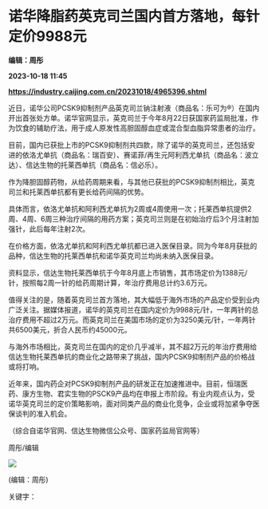 # 诺华降脂药英克司兰国内首方落地，每针定价9988元
**编辑：周彤**

**2023-10-18 11:45**

**https://industry.caijing.com.cn/20231018/4965396.shtml**

近日，诺华公司PCSK9抑制剂产品英克司兰钠注射液（商品名：乐可为®）在国内开出首张处方单。诺华官网显示，英克司兰于今年8月22日获国家药监局批准，作为饮食的辅助疗法，用于成人原发性高胆固醇血症或混合型血脂异常患者的治疗。

目前，国内已获批上市的PCSK9抑制剂共四款，除了诺华的英克司兰，还包括安进的依洛尤单抗（商品名：瑞百安）、赛诺菲/再生元阿利西尤单抗（商品名：波立达）、信达生物的托莱西单抗（商品名：信必乐）。

作为降胆固醇药物，从给药周期来看，与其他已获批的PCSK9抑制剂相比，英克司兰和托莱西单抗都有更长给药间隔的优势。

具体而言，依洛尤单抗和阿利西尤单抗为2周或4周使用一次；托莱西单抗提供2周、4周、6周三种治疗间隔的用药方案；英克司兰则是在初始治疗后3个月注射加强针，此后每年注射2次。

在价格方面，依洛尤单抗和阿利西尤单抗都已进入医保目录。同为今年8月获批的品种，信达生物的托莱西单抗和诺华英克司兰均尚未纳入医保目录。

资料显示，信达生物托莱西单抗于今年8月底上市销售，其市场定价为1388元/针，按照每2周一针的给药周期计算，年治疗费用总计约3.6万元。

值得关注的是，随着英克司兰首方落地，其大幅低于海外市场的产品定价受到业内广泛关注。据媒体报道，诺华的英克司兰在国内定价为9988元/针，一年两针的总治疗费用不超过2万元。而英克司兰在美国市场的定价为3250美元/针，一年两针共6500美元，折合人民币约45000元。

与海外市场相比，英克司兰在国内的定价几乎减半，其不超2万元的年治疗费用给信达生物托莱西单抗的商业化之路带来了挑战，国内PCSK9抑制剂产品的价格战或将打响。

近年来，国内药企对PCSK9抑制剂产品的研发正在加速推进中。目前，恒瑞医药、康方生物、君实生物的PSCK9产品均在申报上市阶段。有业内观点认为，受诺华英克司兰的定价策略影响，面对同类产品的商业化竞争，企业或将加紧争夺医保谈判的准入机会。

（综合自诺华官网、信达生物微信公众号、国家药监局官网等）

周彤/编辑

![](https://tx1.cdn.caijing.com.cn/2014-03-27/114048455.jpg)

(编辑：周彤)

关键字：